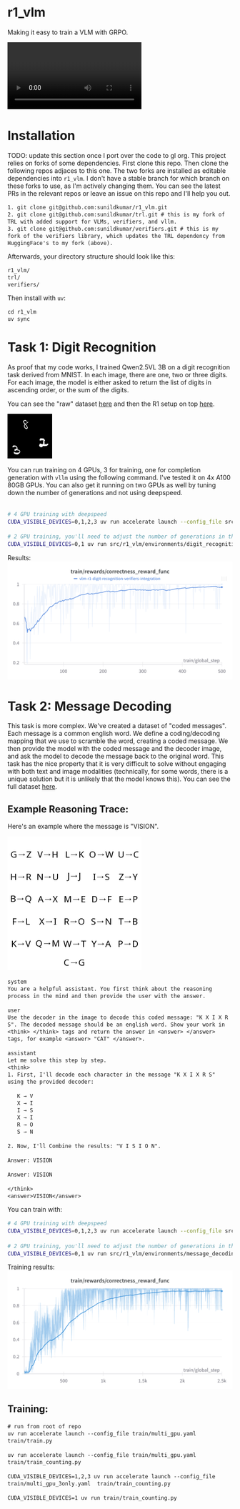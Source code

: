 # r1_vlm
Making it easy to train a VLM with GRPO. 

![Message Decoding Demo](images/demo_video.mp4)

# Installation
TODO: update this section once I port over the code to gl org.
This project relies on forks of some dependencies. First clone this repo. Then clone the following repos adjaces to this one. The two forks are installed as editable dependencies into `r1_vlm`. I don't have a stable branch for which branch on these forks to use, as I'm actively changing them. You can see the latest PRs in the relevant repos or leave an issue on this repo and I'll help you out. 
```
1. git clone git@github.com:sunildkumar/r1_vlm.git
2. git clone git@github.com:sunildkumar/trl.git # this is my fork of TRL with added support for VLMs, verifiers, and vllm.
3. git clone git@github.com:sunildkumar/verifiers.git # this is my fork of the verifiers library, which updates the TRL dependency from HuggingFace's to my fork (above).
```

Afterwards, your directory structure should look like this:
```
r1_vlm/
trl/
verifiers/
```

Then install with `uv`:
```
cd r1_vlm
uv sync
```


# Task 1: Digit Recognition
As proof that my code works, I trained Qwen2.5VL 3B on a digit recognition task derived from MNIST. In each image, there are one, two or three digits. For each image, the model is either
asked to return the list of digits in ascending order, or the sum of the digits.

You can see the "raw" dataset [here](https://huggingface.co/datasets/sunildkumar/digit-recognition) and then the R1 setup on top [here](https://huggingface.co/datasets/sunildkumar/digit-recognition-r1).

![Example of digit recognition task](images/digits_example.png)

You can run training on 4 GPUs, 3 for training, one for completion generation with `vllm` using the following command. I've tested it on 4x A100 80GB GPUs. You can also get it running on two GPUs as well by tuning down the number of generations and not using deepspeed.
```bash

# 4 GPU training with deepspeed
CUDA_VISIBLE_DEVICES=0,1,2,3 uv run accelerate launch --config_file src/r1_vlm/deepspeed_configs/multi_gpu_3only.yaml src/r1_vlm/environments/digit_recognition_env/train.py

# 2 GPU training, you'll need to adjust the number of generations in the train.py file.
CUDA_VISIBLE_DEVICES=0,1 uv run src/r1_vlm/environments/digit_recognition_env/train.py
```

Results:
![Correctness Reward](images/digit_recognition_correctness_reward.png)

# Task 2: Message Decoding
This task is more complex. We've created a dataset of "coded messages". Each message is a common english word. We define a coding/decoding mapping that we use to scramble the word, creating a coded message. We then provide the model with the coded message and the decoder image, and ask the model to decode the message back to the original word. This task has the nice property that it is very difficult to solve without engaging with both text and image modalities (technically, for some words, there is a unique solution but it is unlikely that the model knows this). You can see the full dataset
[here](https://huggingface.co/datasets/sunildkumar/message-decoding-words).


## Example Reasoning Trace:
Here's an example where the message is "VISION". 

![Decoder Image](images/example_decoder.webp)

```
system
You are a helpful assistant. You first think about the reasoning process in the mind and then provide the user with the answer.

user
Use the decoder in the image to decode this coded message: "K X I X R S". The decoded message should be an english word. Show your work in <think> </think> tags and return the answer in <answer> </answer> tags, for example <answer> "CAT" </answer>.

assistant
Let me solve this step by step.
<think> 
1. First, I'll decode each character in the message "K X I X R S" using the provided decoder:

   K → V
   X → I
   I → S
   X → I
   R → O
   S → N

2. Now, I'll Combine the results: "V I S I O N".

Answer: VISION

Answer: VISION

</think>
<answer>VISION</answer>
```

You can train with:
```bash 
# 4 GPU training with deepspeed
CUDA_VISIBLE_DEVICES=0,1,2,3 uv run accelerate launch --config_file src/r1_vlm/deepspeed_configs/multi_gpu_3only.yaml src/r1_vlm/environments/message_decoding_env/train.py

# 2 GPU training, you'll need to adjust the number of generations in the train.py file.
CUDA_VISIBLE_DEVICES=0,1 uv run src/r1_vlm/environments/message_decoding_env/train.py
```

Training results:
![Correctness Reward](images/message_decoding_correctness_reward.png)



## Training:
```
# run from root of repo
uv run accelerate launch --config_file train/multi_gpu.yaml  train/train.py

uv run accelerate launch --config_file train/multi_gpu.yaml  train/train_counting.py

CUDA_VISIBLE_DEVICES=1,2,3 uv run accelerate launch --config_file train/multi_gpu_3only.yaml  train/train_counting.py

CUDA_VISIBLE_DEVICES=1 uv run train/train_counting.py


```